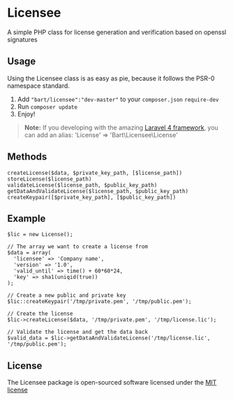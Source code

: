 # Licensee

A simple PHP class for license generation and verification based on openssl signatures


## Usage

Using the Licensee class is as easy as pie, because it follows the PSR-0 namespace standard.

1. Add `"bart/licensee":"dev-master"` to your `composer.json` `require-dev`
2. Run `composer update`
3. Enjoy!

> **Note:** If you developing with the amazing [Laravel 4 framework](http://www.laravel.com), you can add an alias: 'License' => 'Bart\Licensee\License'


## Methods

```
createLicense($data, $private_key_path, [$license_path])
storeLicense($license_path)
validateLicense($license_path, $public_key_path)
getDataAndValidateLicense($license_path, $public_key_path)
createKeypair([$private_key_path], [$public_key_path])
```


## Example

```
$lic = new License();

// The array we want to create a license from
$data = array(
  'licensee' => 'Company name',
  'version' => '1.0',
  'valid_until' => time() + 60*60*24,
  'key' => sha1(uniqid(true))
);

// Create a new public and private key
$lic::createKeypair('/tmp/private.pem', '/tmp/public.pem');

// Create the license
$lic->createLicense($data, '/tmp/private.pem', '/tmp/license.lic');

// Validate the license and get the data back
$valid_data = $lic->getDataAndValidateLicense('/tmp/license.lic', '/tmp/public.pem');
```


## License

The Licensee package is open-sourced software licensed under the [MIT license](http://opensource.org/licenses/MIT)
